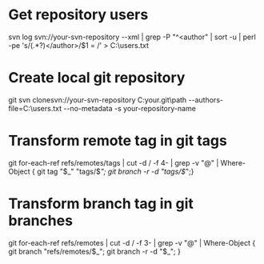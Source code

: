 # Get repository users
svn log svn://your-svn-repository --xml | grep -P "^<author" | sort -u | perl -pe 's/<author>(.*?)<\/author>/$1 = /' > C:\users.txt
# Create local git repository
git svn clonesvn://your-svn-repository C:your\.git\path --authors-file=C:\users.txt --no-metadata -s your-repository-name
# Transform remote tag in git tags
git for-each-ref refs/remotes/tags | cut -d / -f 4- | grep -v "@" | Where-Object { git tag "$_" "tags/$_"; git branch -r -d "tags/$_";}
# Transform branch tag in git branches
git for-each-ref refs/remotes | cut -d / -f 3- | grep -v "@" | Where-Object { git branch "refs/remotes/$_"; git branch -r -d "$_"; }
